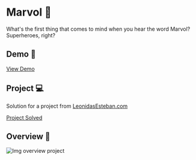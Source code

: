 # Marvol 🦸

What's the first thing that comes to mind when you hear the word Marvol? Superheroes, right?

## Demo 🚀

[View Demo](https://yadurani.github.io/marvol-project/)

## Project 💻

Solution for a project from [LeonidasEsteban.com](LeonidasEsteban.com) 

[Project Solved](https://leonidasesteban.com/proyectos/marvol)

## Overview 🔖

![Img overview project](https://yadurani.github.io/marvol-project/images/overview.png)
